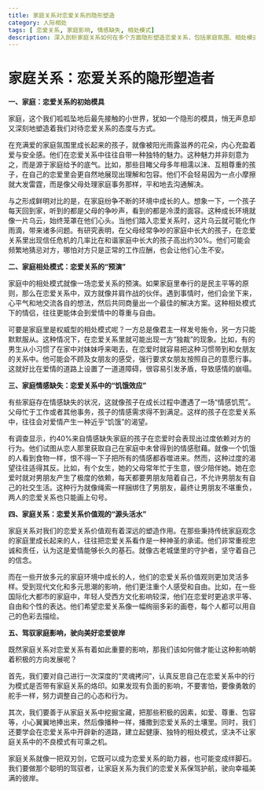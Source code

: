 ```yaml
---
title: 家庭关系对恋爱关系的隐形塑造
category: 人际相处
tags: [ 恋爱关系, 家庭影响, 情感缺失, 相处模式]
description: 深入剖析家庭关系如何在多个方面隐形塑造恋爱关系，包括家庭氛围、相处模式、情感缺失以及价值观等方面，同时探讨如何驾驭家庭影响构建美好恋爱关系。
---
```


# 家庭关系：恋爱关系的隐形塑造者

**一、家庭：恋爱关系的初始模具**

家庭，这个我们呱呱坠地后最先接触的小世界，犹如一个隐形的模具，悄无声息却又深刻地塑造着我们对待恋爱关系的态度与方式。

在充满爱的家庭氛围里成长起来的孩子，就像被阳光雨露滋养的花朵，内心充盈着爱与安全感。他们在恋爱关系中往往自带一种独特的魅力。这种魅力并非刻意为之，而是源于家庭给予的底气。比如，那些目睹父母多年相濡以沫、互相尊重的孩子，在自己的恋爱里会更自然地展现出理解和包容。他们不会轻易因为一点小摩擦就大发雷霆，而是像父母处理家庭事务那样，平和地去沟通解决。

与之形成鲜明对比的是，在家庭纷争不断的环境中成长的人。想象一下，一个孩子每天回到家，听到的都是父母的争吵声，看到的都是冷漠的面容。这种成长环境就像一片乌云，始终笼罩在他们心头。当他们踏入恋爱关系时，这片乌云就可能化作雨滴，带来诸多问题。有研究表明，在父母经常争吵的家庭中长大的孩子，在恋爱关系里出现信任危机的几率比在和谐家庭中长大的孩子高出约30%。他们可能会频繁地猜忌对方，哪怕对方只是正常的工作应酬，也会让他们心生不安。

**二、家庭相处模式：恋爱关系的“预演”**

家庭中的相处模式就像一场恋爱关系的预演。如果家庭里奉行的是民主平等的原则，那么在恋爱关系中，双方就像并肩作战的伙伴。遇到事情时，他们会坐下来，心平气和地交流各自的想法，然后共同商量出一个最佳的解决方案。这种相处模式下的情侣，往往更能体会到爱情中的尊重与自由。

可要是家庭里是权威型的相处模式呢？一方总是像君主一样发号施令，另一方只能默默服从。这种情况下，在恋爱关系里就可能出现一方“独裁”的现象。比如，有的男生从小习惯了在家中对妹妹呼来喝去，在恋爱时就容易把这种习惯带到和女朋友的关系中。他可能会不顾及女朋友的感受，强行要求女朋友按照自己的意愿行事。这就好比在爱情的道路上设置了一道道障碍，很容易引发矛盾，导致感情的崩塌。

**三、家庭情感缺失：恋爱关系中的“饥饿效应”**

有些家庭存在情感缺失的状况，这就像孩子在成长过程中遭遇了一场“情感饥荒”。父母忙于工作或者其他事务，孩子的情感需求得不到满足。这样的孩子在恋爱关系中，往往会对爱情产生一种近乎“饥饿”的渴望。

有调查显示，约40%来自情感缺失家庭的孩子在恋爱时会表现出过度依赖对方的行为。他们试图从恋人那里获取自己在家庭中未曾得到的情感慰藉。就像一个饥饿的人看到食物一样，恨不得一下子把所有的情感都吞噬进来。然而，这种过度的渴望往往适得其反。比如，有个女生，她的父母常年忙于生意，很少陪伴她。她在恋爱时就对男朋友产生了极度的依赖，每天都要男朋友陪着自己，不允许男朋友有自己的社交生活。这种行为就像绳索一样捆绑住了男朋友，最终让男朋友不堪重负，两人的恋爱关系也只能画上句号。

**四、家庭关系：恋爱关系价值观的“源头活水”**

家庭关系对我们的恋爱关系价值观有着深远的塑造作用。在那些秉持传统家庭观念的家庭里成长起来的人，往往把恋爱关系看作是一种神圣的承诺。他们非常重视忠诚和责任，认为这是爱情能够长久的基石。就像古老城堡里的守护者，坚守着自己的信念。

而在一些开放多元的家庭环境中成长的人，他们的恋爱关系价值观则更加灵活多样。受到现代文化和多元思潮的影响，他们更注重个人感受和自由。比如，在一些国际化大都市的家庭中，年轻人受西方文化影响较深，他们在恋爱时更追求平等、自由和个性的表达。他们希望恋爱关系像一幅绚丽多彩的画卷，每个人都可以用自己的色彩去描绘。

**五、驾驭家庭影响，驶向美好恋爱彼岸**

既然家庭关系对恋爱关系有着如此重要的影响，那我们该如何做才能让这种影响朝着积极的方向发展呢？

首先，我们要对自己进行一次深度的“灵魂拷问”，认真反思自己在恋爱关系中的行为模式是否带有家庭关系的烙印。如果发现有负面的影响，不要害怕，要像勇敢的舵手一样，努力调整自己的心态和行为。

其次，我们要善于从家庭关系中挖掘宝藏，把那些积极的因素，如爱、尊重、包容等，小心翼翼地捧出来，然后像播种一样，播撒到恋爱关系的土壤里。同时，我们还要学会在恋爱关系中开辟新的道路，建立起健康、独特的相处模式，坚决不让家庭关系中的不良模式有可乘之机。

家庭关系就像一把双刃剑，它既可以成为恋爱关系的助力器，也可能变成绊脚石。我们要做那个聪明的驾驭者，让家庭关系为我们的恋爱关系保驾护航，驶向幸福美满的彼岸。